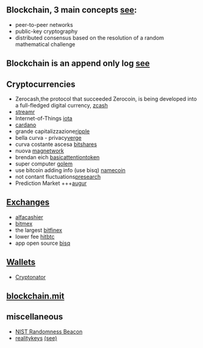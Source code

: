 ## Blockchain, 3 main concepts [see](https://marmelab.com/blog/2016/04/28/blockchain-for-web-developers-the-theory.html): 
- peer-to-peer networks
- public-key cryptography
- distributed consensus based on the resolution of a random mathematical challenge
## Blockchain is an append only log [see](https://www.coursera.org/learn/cryptocurrency/lecture/be6cd/bitcoin-as-an-append-only-log)


## Cryptocurrencies
- Zerocash,the protocol that succeeded Zerocoin, is being developed into a full-fledged digital currency, [zcash](https://z.cash/)
- [streamr](https://www.streamr.com/)
- Internet-of-Things [iota](https://iota.org/)
- [cardano](https://www.cardanohub.org)
- grande capitalizzazione[ripple](https://ripple.com/)
- bella curva - privacy[verge](https://vergecurrency.com/)
- curva costante ascesa [bitshares](https://bitshares.org/)
- nuova [magnetwork](http://magnetwork.io/)
- brendan eich [basicattentiontoken](https://basicattentiontoken.org/)
- super computer [golem](https://golem.network/)
- use bitcoin adding info (use bisq) [namecoin](https://www.namecoin.org/)
- not contant fluctuations[presearch](https://www.presearch.io)
- Prediction Market +++[augur](https://augur.net/)


## [Exchanges](https://getmonero.org/community/merchants/#exchanges)
- [alfacashier](https://www.alfacashier.com/buy/monero)
- [bitmex](https://www.bitmex.com/app/trade/XMRZ17)
- the largest [bitfinex](https://www.bitfinex.com/)
- lower fee [hitbtc](https://hitbtc.com/)
- app open source [bisq](https://bisq.network/)


## [Wallets](https://www.zcashcommunity.com/wallets/)
- [Cryptonator](https://www.cryptonator.com/)

## [blockchain.mit](http://blockchain.mit.edu/)

## miscellaneous
- [NIST Randomness Beacon](https://beacon.nist.gov/home)
- [realitykeys](https://www.realitykeys.com/) [(see)](https://www.coursera.org/learn/cryptocurrency/lecture/ke2XY/prediction-markets-real-world-data-feeds)